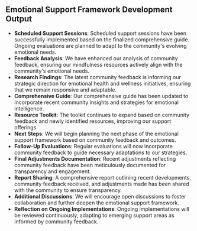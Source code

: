 

## Emotional Support Framework Development Output

- **Scheduled Support Sessions**: Scheduled support sessions have been successfully implemented based on the finalized comprehensive guide. Ongoing evaluations are planned to adapt to the community's evolving emotional needs.
- **Feedback Analysis**: We have enhanced our analysis of community feedback, ensuring our mindfulness resources actively align with the community's emotional needs.
- **Research Findings**: The latest community feedback is informing our strategic direction for emotional health and wellness initiatives, ensuring that we remain responsive and adaptable.
- **Comprehensive Guide**: Our comprehensive guide has been updated to incorporate recent community insights and strategies for emotional intelligence.
- **Resource Toolkit**: The toolkit continues to expand based on community feedback and newly identified resources, improving our support offerings.
- **Next Steps**: We will begin planning the next phase of the emotional support framework based on community feedback and outcomes.
- **Follow-Up Evaluations**: Regular evaluations will now incorporate community feedback to guide necessary adaptations to our strategies.
- **Final Adjustments Documentation**: Recent adjustments reflecting community feedback have been meticulously documented for transparency and engagement.
- **Report Sharing**: A comprehensive report outlining recent developments, community feedback received, and adjustments made has been shared with the community to ensure transparency.
- **Additional Discussions**: We will encourage open discussions to foster collaboration and further deepen the emotional support framework.
- **Reflection on Ongoing Implementations**: Ongoing implementations will be reviewed continuously, adapting to emerging support areas as informed by community feedback.